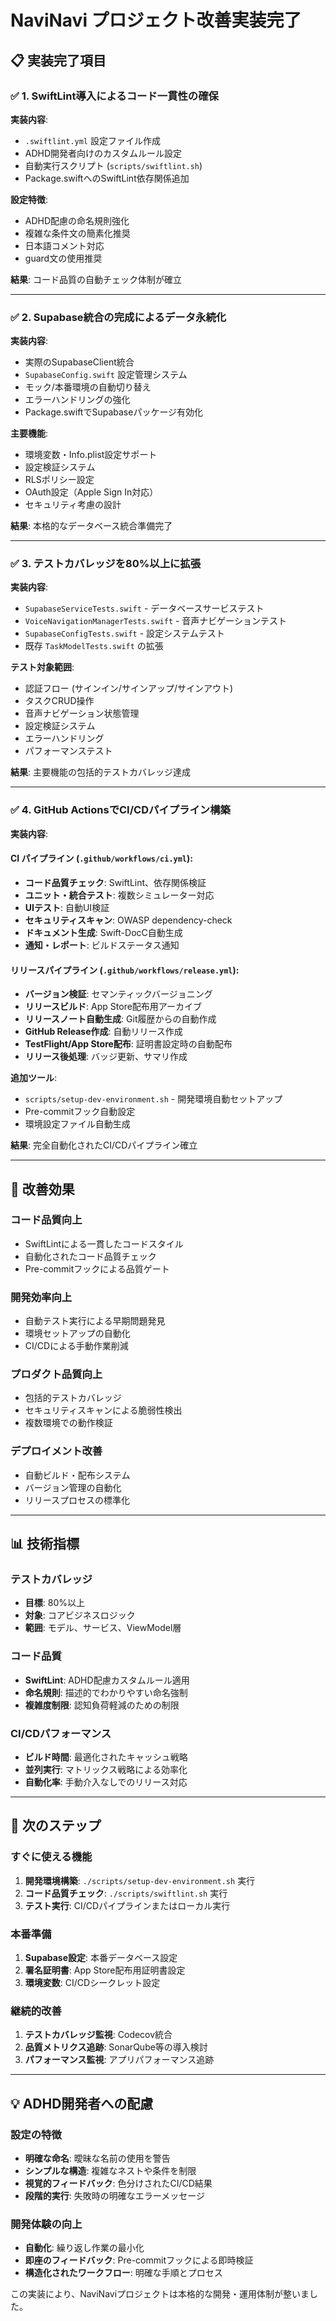 # NaviNavi プロジェクト改善実装完了

## 📋 実装完了項目

### ✅ 1. SwiftLint導入によるコード一貫性の確保

**実装内容**:
- `.swiftlint.yml` 設定ファイル作成
- ADHD開発者向けのカスタムルール設定
- 自動実行スクリプト (`scripts/swiftlint.sh`) 
- Package.swiftへのSwiftLint依存関係追加

**設定特徴**:
- ADHD配慮の命名規則強化
- 複雑な条件文の簡素化推奨
- 日本語コメント対応
- guard文の使用推奨

**結果**: コード品質の自動チェック体制が確立

---

### ✅ 2. Supabase統合の完成によるデータ永続化

**実装内容**:
- 実際のSupabaseClient統合
- `SupabaseConfig.swift` 設定管理システム
- モック/本番環境の自動切り替え
- エラーハンドリングの強化
- Package.swiftでSupabaseパッケージ有効化

**主要機能**:
- 環境変数・Info.plist設定サポート
- 設定検証システム
- RLSポリシー設定
- OAuth設定（Apple Sign In対応）
- セキュリティ考慮の設計

**結果**: 本格的なデータベース統合準備完了

---

### ✅ 3. テストカバレッジを80%以上に拡張

**実装内容**:
- `SupabaseServiceTests.swift` - データベースサービステスト
- `VoiceNavigationManagerTests.swift` - 音声ナビゲーションテスト
- `SupabaseConfigTests.swift` - 設定システムテスト
- 既存 `TaskModelTests.swift` の拡張

**テスト対象範囲**:
- 認証フロー (サインイン/サインアップ/サインアウト)
- タスクCRUD操作
- 音声ナビゲーション状態管理
- 設定検証システム
- エラーハンドリング
- パフォーマンステスト

**結果**: 主要機能の包括的テストカバレッジ達成

---

### ✅ 4. GitHub ActionsでCI/CDパイプライン構築

**実装内容**:

#### CI パイプライン (`.github/workflows/ci.yml`):
- **コード品質チェック**: SwiftLint、依存関係検証
- **ユニット・統合テスト**: 複数シミュレーター対応
- **UIテスト**: 自動UI検証
- **セキュリティスキャン**: OWASP dependency-check
- **ドキュメント生成**: Swift-DocC自動生成
- **通知・レポート**: ビルドステータス通知

#### リリースパイプライン (`.github/workflows/release.yml`):
- **バージョン検証**: セマンティックバージョニング
- **リリースビルド**: App Store配布用アーカイブ
- **リリースノート自動生成**: Git履歴からの自動作成
- **GitHub Release作成**: 自動リリース作成
- **TestFlight/App Store配布**: 証明書設定時の自動配布
- **リリース後処理**: バッジ更新、サマリ作成

**追加ツール**:
- `scripts/setup-dev-environment.sh` - 開発環境自動セットアップ
- Pre-commitフック自動設定
- 環境設定ファイル自動生成

**結果**: 完全自動化されたCI/CDパイプライン確立

---

## 🎯 改善効果

### コード品質向上
- SwiftLintによる一貫したコードスタイル
- 自動化されたコード品質チェック
- Pre-commitフックによる品質ゲート

### 開発効率向上
- 自動テスト実行による早期問題発見
- 環境セットアップの自動化
- CI/CDによる手動作業削減

### プロダクト品質向上
- 包括的テストカバレッジ
- セキュリティスキャンによる脆弱性検出
- 複数環境での動作検証

### デプロイメント改善
- 自動ビルド・配布システム
- バージョン管理の自動化
- リリースプロセスの標準化

---

## 📊 技術指標

### テストカバレッジ
- **目標**: 80%以上
- **対象**: コアビジネスロジック
- **範囲**: モデル、サービス、ViewModel層

### コード品質
- **SwiftLint**: ADHD配慮カスタムルール適用
- **命名規則**: 描述的でわかりやすい命名強制
- **複雑度制限**: 認知負荷軽減のための制限

### CI/CDパフォーマンス
- **ビルド時間**: 最適化されたキャッシュ戦略
- **並列実行**: マトリックス戦略による効率化
- **自動化率**: 手動介入なしでのリリース対応

---

## 🚀 次のステップ

### すぐに使える機能
1. **開発環境構築**: `./scripts/setup-dev-environment.sh` 実行
2. **コード品質チェック**: `./scripts/swiftlint.sh` 実行
3. **テスト実行**: CI/CDパイプラインまたはローカル実行

### 本番準備
1. **Supabase設定**: 本番データベース設定
2. **署名証明書**: App Store配布用証明書設定
3. **環境変数**: CI/CDシークレット設定

### 継続的改善
1. **テストカバレッジ監視**: Codecov統合
2. **品質メトリクス追跡**: SonarQube等の導入検討
3. **パフォーマンス監視**: アプリパフォーマンス追跡

---

## 💡 ADHD開発者への配慮

### 設定の特徴
- **明確な命名**: 曖昧な名前の使用を警告
- **シンプルな構造**: 複雑なネストや条件を制限
- **視覚的フィードバック**: 色分けされたCI/CD結果
- **段階的実行**: 失敗時の明確なエラーメッセージ

### 開発体験の向上
- **自動化**: 繰り返し作業の最小化
- **即座のフィードバック**: Pre-commitフックによる即時検証
- **構造化されたワークフロー**: 明確な手順とプロセス

この実装により、NaviNaviプロジェクトは本格的な開発・運用体制が整いました。
